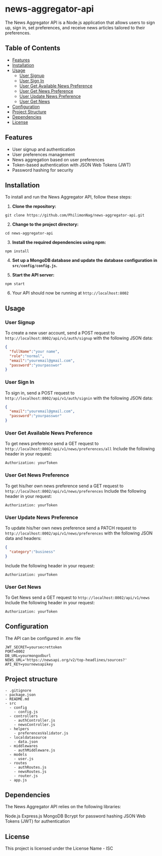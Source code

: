 # news-aggregator-api
The News Aggregator API is a Node.js application that allows users to sign up, sign in, set preferences, and receive news articles tailored to their preferences.

## Table of Contents

- [Features](#features)
- [Installation](#installation)
- [Usage](#usage)
  - [User Signup](#user-signup)
  - [User Sign In](#user-sign-in)
  - [User Get Available News Preference](#user-get-available-news-preference)
  - [User Get News Preference](#user-get-news-preference)
  - [User Update News Preference](#user-update-news-preference)
  - [User Get News](#user-get-news)
- [Configuration](#configuration)
- [Project Structure](#project-structure)
- [Dependencies](#dependencies)
- [License](#license)

## Features

- User signup and authentication
- User preferences management
- News aggregation based on user preferences
- Token-based authentication with JSON Web Tokens (JWT)
- Password hashing for security

## Installation

To install and run the News Aggregator API, follow these steps:

1. **Clone the repository:**

```
git clone https://github.com/PhilimonNag/news-aggregator-api.git
```

2. **Change to the project directory:**
```
cd news-aggregator-api
```


3. **Install the required dependencies using npm:**
```
npm install
```


4. **Set up a MongoDB database and update the database configuration in `src/config/config.js`.**

5. **Start the API server:**
```
npm start
```

6. Your API should now be running at `http://localhost:8002`

## Usage

### User Signup

To create a new user account, send a POST request to `http://localhost:8002/api/v1/auth/signup` with the following JSON data:

```json
{
  "fullName":"your name",
  "role":"normal",
  "email":"youremail@gmail.com",
  "password":"yourpasswor"
}
```
### User Sign In
To sign in, send a POST request to `http://localhost:8002/api/v1/auth/signin` with the following JSON data:
```json
{
  "email":"youremail@gmail.com",
  "password":"yourpasswor"
}
```
### User Get Available News Preference
To get  news preference send a GET request to `http://localhost:8002/api/v1/news/preferences/all`
Include the following header in your request:
```http
Authorization: yourToken
```

### User Get News Preference
To get his/her own news preference send a GET request to `http://localhost:8002/api/v1/news/preferences`
Include the following header in your request:
```http
Authorization: yourToken
```

### User Update News Preference
To update his/her own news preference send a PATCH request to `http://localhost:8002/api/v1/news/preferences` with the following JSON data and headers:
```json
{
  "category":"business"
}
```
Include the following header in your request:
```http
Authorization: yourToken
```

### User Get News
To Get News send a  GET   request to `http://localhost:8002/api/v1/news`
Include the following header in your request:
```http
Authorization: yourToken
```
## Configuration
The API can be configured in .env file
```
JWT_SECRET=yoursecrettoken
PORT=8002
DB_URL=yourmongodburl
NEWS_URL='https://newsapi.org/v2/top-headlines/sources?'
API_KEY=yournewsapikey
```

## Project structure
```
- .gitignore
- package.json
- README.md
- src
  - config
    - config.js
  - controllers
    - authController.js
    - newsController.js
  - helpers
    - preferencesValidator.js
  - localdatasource
    - data.json
  - middlewares
    - authMiddleware.js
  - models
    - user.js
  - routes
    - authRoutes.js
    - newsRoutes.js
    - router.js
  - app.js
```
## Dependencies
The News Aggregator API relies on the following libraries:

Node.js
Express.js
MongoDB
Bcrypt for password hashing
JSON Web Tokens (JWT) for authentication

## License
This project is licensed under the License Name - ISC

